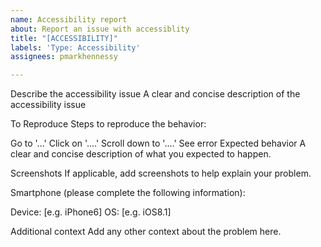 ```yaml
---
name: Accessibility report
about: Report an issue with accessiblity
title: "[ACCESSIBILITY]"
labels: 'Type: Accessibility'
assignees: pmarkhennessy

---
```


Describe the accessibility issue
A clear and concise description of the accessibility issue

To Reproduce
Steps to reproduce the behavior:

Go to '...'
Click on '....'
Scroll down to '....'
See error
Expected behavior
A clear and concise description of what you expected to happen.

Screenshots
If applicable, add screenshots to help explain your problem.

Smartphone (please complete the following information):

Device: [e.g. iPhone6]
OS: [e.g. iOS8.1]

Additional context
Add any other context about the problem here.
